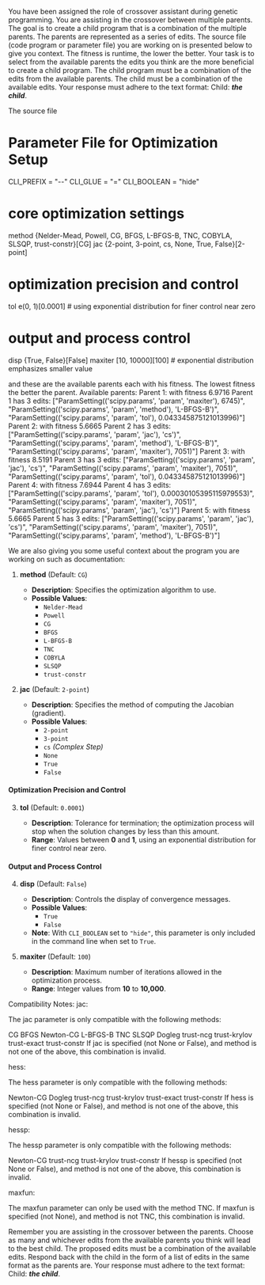 
You have been assigned the role of crossover assistant during genetic programming. You are assisting in the crossover between multiple parents. The goal is to create a child program that is a combination of the multiple parents. The parents are represented as a series of edits. The source file (code program or parameter file)  you are working on is presented below to give you context.
The fitness is runtime, the lower the better.
Your task is to select from the available parents the edits you think are the more beneficial to create a child program. The child program must be a combination of the edits from the available parents. The child must be a combination of the available edits. Your response must adhere to the text format: Child: ***the child***.

The source file
# Parameter File for Optimization Setup

CLI_PREFIX = "--"
CLI_GLUE = "="
CLI_BOOLEAN = "hide"

# core optimization settings
method      {Nelder-Mead, Powell, CG, BFGS, L-BFGS-B, TNC, COBYLA, SLSQP, trust-constr}[CG]
jac         {2-point, 3-point, cs, None, True, False}[2-point]




# optimization precision and control
tol         e(0, 1)[0.0001] # using exponential distribution for finer control near zero

# output and process control
disp        {True, False}[False]
maxiter     [10, 10000][100] # exponential distribution emphasizes smaller value






and these are the available parents each with his fitness. The lowest fitness the better the parent.
Available parents:
 Parent 1:
 with fitness 6.9716
Parent 1 has 3 edits: ["ParamSetting(('scipy.params', 'param', 'maxiter'), 6745)", "ParamSetting(('scipy.params', 'param', 'method'), 'L-BFGS-B')", "ParamSetting(('scipy.params', 'param', 'tol'), 0.043345875121013996)"]
 Parent 2:
 with fitness 5.6665
Parent 2 has 3 edits: ["ParamSetting(('scipy.params', 'param', 'jac'), 'cs')", "ParamSetting(('scipy.params', 'param', 'method'), 'L-BFGS-B')", "ParamSetting(('scipy.params', 'param', 'maxiter'), 7051)"]
 Parent 3:
 with fitness 8.5191
Parent 3 has 3 edits: ["ParamSetting(('scipy.params', 'param', 'jac'), 'cs')", "ParamSetting(('scipy.params', 'param', 'maxiter'), 7051)", "ParamSetting(('scipy.params', 'param', 'tol'), 0.043345875121013996)"]
 Parent 4:
 with fitness 7.6944
Parent 4 has 3 edits: ["ParamSetting(('scipy.params', 'param', 'tol'), 0.00030105395115979553)", "ParamSetting(('scipy.params', 'param', 'maxiter'), 7051)", "ParamSetting(('scipy.params', 'param', 'jac'), 'cs')"]
 Parent 5:
 with fitness 5.6665
Parent 5 has 3 edits: ["ParamSetting(('scipy.params', 'param', 'jac'), 'cs')", "ParamSetting(('scipy.params', 'param', 'maxiter'), 7051)", "ParamSetting(('scipy.params', 'param', 'method'), 'L-BFGS-B')"]


We are also giving you some useful context about the program you are working on such as documentation:

1. **method** (Default: `CG`)

   - **Description**: Specifies the optimization algorithm to use.
   - **Possible Values**:
     - `Nelder-Mead`
     - `Powell`
     - `CG`
     - `BFGS`
     - `L-BFGS-B`
     - `TNC`
     - `COBYLA`
     - `SLSQP`
     - `trust-constr`

2. **jac** (Default: `2-point`)

   - **Description**: Specifies the method of computing the Jacobian (gradient).
   - **Possible Values**:
     - `2-point`
     - `3-point`
     - `cs` *(Complex Step)*
     - `None`
     - `True`
     - `False`

#### **Optimization Precision and Control**

3. **tol** (Default: `0.0001`)

   - **Description**: Tolerance for termination; the optimization process will stop when the solution changes by less than this amount.
   - **Range**: Values between **0** and **1**, using an exponential distribution for finer control near zero.

#### **Output and Process Control**

4. **disp** (Default: `False`)

   - **Description**: Controls the display of convergence messages.
   - **Possible Values**:
     - `True`
     - `False`
   - **Note**: With `CLI_BOOLEAN` set to `"hide"`, this parameter is only included in the command line when set to `True`.

5. **maxiter** (Default: `100`)

   - **Description**: Maximum number of iterations allowed in the optimization process.
   - **Range**: Integer values from **10** to **10,000**.

Compatibility Notes:
jac:

The jac parameter is only compatible with the following methods:

CG
BFGS
Newton-CG
L-BFGS-B
TNC
SLSQP
Dogleg
trust-ncg
trust-krylov
trust-exact
trust-constr
If jac is specified (not None or False), and method is not one of the above, this combination is invalid.

hess:

The hess parameter is only compatible with the following methods:

Newton-CG
Dogleg
trust-ncg
trust-krylov
trust-exact
trust-constr
If hess is specified (not None or False), and method is not one of the above, this combination is invalid.

hessp:

The hessp parameter is only compatible with the following methods:

Newton-CG
trust-ncg
trust-krylov
trust-constr
If hessp is specified (not None or False), and method is not one of the above, this combination is invalid.

maxfun:

The maxfun parameter can only be used with the method TNC.
If maxfun is specified (not None), and method is not TNC, this combination is invalid.

Remember you are assisting in the crossover between the parents. Choose as many and whichever edits from the available parents you think will lead to the best child. The proposed edits must be a combination of the available edits. Respond back with the child in the form of a list of edits in the same format as the parents are.
Your response must adhere to the text format: Child: ***the child***. 
